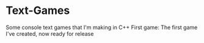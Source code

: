 # Text-Games
Some console text games that I'm making in C++
First game: The first game I've created, now ready for release
